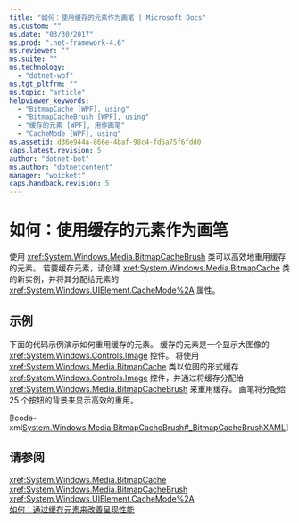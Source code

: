 ```yaml
---
title: "如何：使用缓存的元素作为画笔 | Microsoft Docs"
ms.custom: ""
ms.date: "03/30/2017"
ms.prod: ".net-framework-4.6"
ms.reviewer: ""
ms.suite: ""
ms.technology: 
  - "dotnet-wpf"
ms.tgt_pltfrm: ""
ms.topic: "article"
helpviewer_keywords: 
  - "BitmapCache [WPF], using"
  - "BitmapCacheBrush [WPF], using"
  - "缓存的元素 [WPF], 用作画笔"
  - "CacheMode [WPF], using"
ms.assetid: d36e944a-866e-4baf-98c4-fd6a75f6fdd0
caps.latest.revision: 5
author: "dotnet-bot"
ms.author: "dotnetcontent"
manager: "wpickett"
caps.handback.revision: 5
---
```

# 如何：使用缓存的元素作为画笔
使用 <xref:System.Windows.Media.BitmapCacheBrush> 类可以高效地重用缓存的元素。  若要缓存元素，请创建 <xref:System.Windows.Media.BitmapCache> 类的新实例，并将其分配给元素的 <xref:System.Windows.UIElement.CacheMode%2A> 属性。  
  
## 示例  
 下面的代码示例演示如何重用缓存的元素。  缓存的元素是一个显示大图像的 <xref:System.Windows.Controls.Image> 控件。  将使用 <xref:System.Windows.Media.BitmapCache> 类以位图的形式缓存 <xref:System.Windows.Controls.Image> 控件，并通过将缓存分配给 <xref:System.Windows.Media.BitmapCacheBrush> 来重用缓存。  画笔将分配给 25 个按钮的背景来显示高效的重用。  
  
 [!code-xml[System.Windows.Media.BitmapCacheBrush#_BitmapCacheBrushXAML](../../../../samples/snippets/csharp/VS_Snippets_Wpf/system.windows.media.bitmapcachebrush/cs/window1.xaml#_bitmapcachebrushxaml)]  
  
## 请参阅  
 <xref:System.Windows.Media.BitmapCache>   
 <xref:System.Windows.Media.BitmapCacheBrush>   
 <xref:System.Windows.UIElement.CacheMode%2A>   
 [如何：通过缓存元素来改善呈现性能](../../../../docs/framework/wpf/graphics-multimedia/how-to-improve-rendering-performance-by-caching-an-element.md)